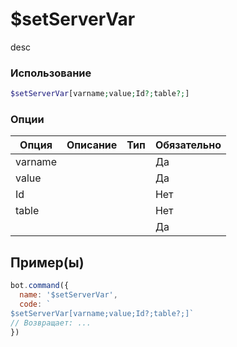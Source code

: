# $setServerVar
desc
### Использование
```php
$setServerVar[varname;value;Id?;table?;]
```

### Опции

| Опция | Описание | Тип | Обязательно |
|--------|-------------|------|----------|
| varname |  |  | Да | 
| value |  |  | Да | 
| Id |  |  | Нет |
| table |  |  | Нет |
|  |  |  | Да |
## Пример(ы)

```javascript
bot.command({
  name: '$setServerVar',
  code: `
$setServerVar[varname;value;Id?;table?;]`
// Возвращает: ...
})
```